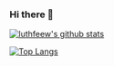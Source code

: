 ### Hi there 👋

[![luthfeew's github stats](https://github-readme-stats.vercel.app/api?username=luthfeew&count_private=true&theme=radical&show_icons=true)](https://github.com/luthfeew)

[![Top Langs](https://github-readme-stats.vercel.app/api/top-langs/?username=luthfeew&layout=compact&hide=html&langs_count=7&theme=radical)](https://github.com/luthfeew)
<!--
**luthfeew/luthfeew** is a ✨ _special_ ✨ repository because its `README.md` (this file) appears on your GitHub profile.

Here are some ideas to get you started:

- 🔭 I’m currently working on ...
- 🌱 I’m currently learning ...
- 👯 I’m looking to collaborate on ...
- 🤔 I’m looking for help with ...
- 💬 Ask me about ...
- 📫 How to reach me: ...
- 😄 Pronouns: ...
- ⚡ Fun fact: ...
-->
